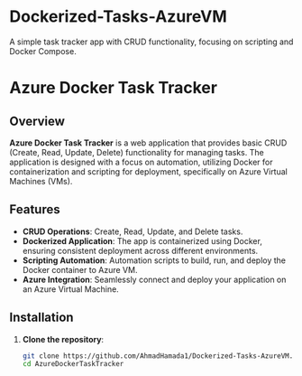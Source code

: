 # Dockerized-Tasks-AzureVM
A simple task tracker app with CRUD functionality, focusing on scripting and Docker Compose.
# Azure Docker Task Tracker

## Overview
**Azure Docker Task Tracker** is a web application that provides basic CRUD (Create, Read, Update, Delete) functionality for managing tasks. The application is designed with a focus on automation, utilizing Docker for containerization and scripting for deployment, specifically on Azure Virtual Machines (VMs).

## Features
- **CRUD Operations**: Create, Read, Update, and Delete tasks.
- **Dockerized Application**: The app is containerized using Docker, ensuring consistent deployment across different environments.
- **Scripting Automation**: Automation scripts to build, run, and deploy the Docker container to Azure VM.
- **Azure Integration**: Seamlessly connect and deploy your application on an Azure Virtual Machine.

## Installation

1. **Clone the repository**:
   ```bash
   git clone https://github.com/AhmadHamada1/Dockerized-Tasks-AzureVM.git
   cd AzureDockerTaskTracker
